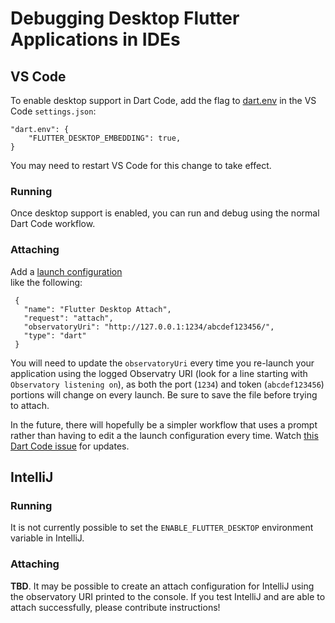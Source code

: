 # Debugging Desktop Flutter Applications in IDEs

## VS Code

To enable desktop support in Dart Code, add the flag to
[dart.env](https://dartcode.org/docs/settings/#dartenv) in the VS Code
`settings.json`:
```
"dart.env": {
    "FLUTTER_DESKTOP_EMBEDDING": true,
}
```

You may need to restart VS Code for this change to take effect.

### Running

Once desktop support is enabled, you can run and debug using the normal
Dart Code workflow.

### Attaching

Add a [launch
configuration](https://code.visualstudio.com/docs/editor/debugging#_launch-configurations)	
like the following:	


 ```
  {
    "name": "Flutter Desktop Attach",
    "request": "attach",		
    "observatoryUri": "http://127.0.0.1:1234/abcdef123456/",	
    "type": "dart"	
  }	
```

You will need to update the `observatoryUri` every time you re-launch your application
using the logged Observatry URI (look for a line starting with `Observatory listening on`),
as both the port (`1234`) and token (`abcdef123456`) portions will change on every launch.
Be sure to save the file before trying to attach.

In the future, there will hopefully be a simpler workflow that uses a prompt rather than
having to edit a the launch configuration every time. Watch [this Dart Code
issue](https://github.com/Dart-Code/Dart-Code/issues/1638) for updates.

## IntelliJ

### Running

It is not currently possible to set the `ENABLE_FLUTTER_DESKTOP` environment
variable in IntelliJ.

### Attaching

**TBD**. It may be possible to create an attach configuration for IntelliJ
using the observatory URI printed to the console. If you test IntelliJ and
are able to attach successfully, please contribute instructions!
